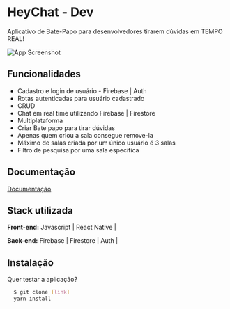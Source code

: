 
# HeyChat - Dev

Aplicativo de Bate-Papo para desenvolvedores tirarem dúvidas em TEMPO REAL!

![App Screenshot](https://i.imgur.com/O123sqK.png)


## Funcionalidades

- Cadastro e login de usuário - Firebase | Auth
- Rotas autenticadas para usuário cadastrado
- CRUD
- Chat em real time utilizando Firebase | Firestore
- Multiplataforma
- Criar Bate papo para tirar dúvidas 
- Apenas quem criou a sala consegue remove-la
- Máximo de salas criada por um único usuário é 3 salas
- Filtro de pesquisa por uma sala específica


## Documentação

[Documentação](https://firebase.google.com/docs/android/setup)


## Stack utilizada

**Front-end:** Javascript | React Native | 

**Back-end:** Firebase | Firestore | Auth |


## Instalação

Quer testar a aplicação? 

```bash
  $ git clone [link]
  yarn install
```
    
